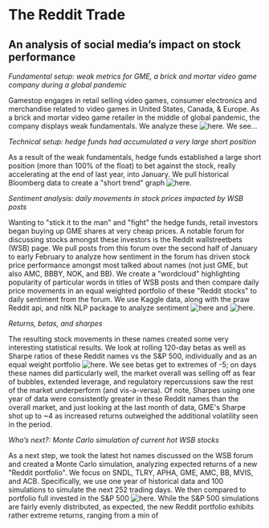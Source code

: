 # The Reddit Trade
## An analysis of social media’s impact on stock performance

*Fundamental setup: weak metrics for GME, a brick and mortar video game company during a global pandemic*

Gamestop engages in retail selling video games, consumer electronics and merchandise related to video games in United States, Canada, & Europe. As a brick and mortar video game retailer in the middle of global pandemic, the company displays weak fundamentals. We analyze these ![here](Ziggy/fundamental_story.ipynb). We see...

*Technical setup: hedge funds had accumulated a very large short position*

As a result of the weak fundamentals, hedge funds established a large short position (more than 100% of the float) to bet against the stock, really accelerating at the end of last year, into January. We pull historical Bloomberg data to create a "short trend" graph ![here](weirong/GME_short.ipynb).

*Sentiment analysis: daily movements in stock prices impacted by WSB posts*

Wanting to "stick it to the man" and "fight" the hedge funds, retail investors began buying up GME shares at very cheap prices. A notable forum for discussing stocks amongst these investors is the Reddit wallstreetbets (WSB) page. We pull posts from this forum over the second half of January to early February to analyze how sentiment in the forum has driven stock price performance amongst most talked about names (not just GME, but also AMC, BBBY, NOK, and BB). We create a "wordcloud" highlighting popularity of particular words in titles of WSB posts and then compare daily price movements in an equal weighted portfolio of these "Reddit stocks" to daily sentiment from the forum. We use Kaggle data, along with the praw Reddit api, and nltk NLP package to analyze sentiment ![here](Victor/reddit_processing.ipynb) and ![here](Victor/reddit_analysis.ipynb).

*Returns, betas, and sharpes*

The resulting stock movements in these names created some very interesting statistical results. We look at rolling 120-day betas as well as Sharpe ratios of these Reddit names vs the S&P 500, individually and as an equal weight portfolio ![here](Yuttakarn/Risk.ipynb). We see betas get to extremes of -5; on days these names did particularly well, the market overall was selling off as fear of bubbles, extended leverage, and regulatory repercussions saw the rest of the market underperform (and vis-a-versa). Of note, Sharpes using one year of data were consistently greater in these Reddit names than the overall market, and just looking at the last month of data, GME's Sharpe shot up to ~4 as increased returns outweighed the additional volatility seen in the period.

*Who’s next?: Monte Carlo simulation of current hot WSB stocks*

As a next step, we took the latest hot names discussed on the WSB forum and created a Monte Carlo simulation, analyzing expected returns of a new "Reddit portfolio". We focus on SNDL, TLRY, APHA, GME, AMC, BB, MVIS, and ACB. Specifically, we use one year of historical data and 100 simulations to simulate the next 252 trading days. We then compared to portfolio full invested in the S&P 500 ![here](weirong/Monte_Carlo.ipynb). While the S&P 500 simulations are fairly evenly distributed, as expected, the new Reddit portfolio exhibits rather extreme returns, ranging from a min of 


